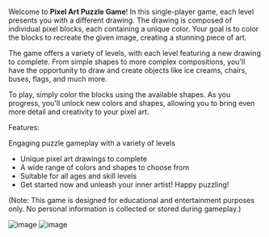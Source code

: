 Welcome to **Pixel Art Puzzle Game**! In this single-player game, each level presents you with a different drawing. The drawing is composed of individual pixel blocks, each containing a unique color. Your goal is to color the blocks to recreate the given image, creating a stunning piece of art.

The game offers a variety of levels, with each level featuring a new drawing to complete. From simple shapes to more complex compositions, you'll have the opportunity to draw and create objects like ice creams, chairs, buses, flags, and much more.

To play, simply color the blocks using the available shapes. As you progress, you'll unlock new colors and shapes, allowing you to bring even more detail and creativity to your pixel art.

Features:

Engaging puzzle gameplay with a variety of levels
- Unique pixel art drawings to complete
- A wide range of colors and shapes to choose from
- Suitable for all ages and skill levels
- Get started now and unleash your inner artist! Happy puzzling!

(Note: This game is designed for educational and entertainment purposes only. No personal information is collected or stored during gameplay.)



![image](https://github.com/Sayan98/Color_Puzzle_Game/assets/60056565/87850deb-02ba-4bf9-9ec7-25fed3495d56)
![image](https://github.com/Sayan98/Color_Puzzle_Game/assets/60056565/4e47882d-24a1-472e-906b-817ab79334bd)

